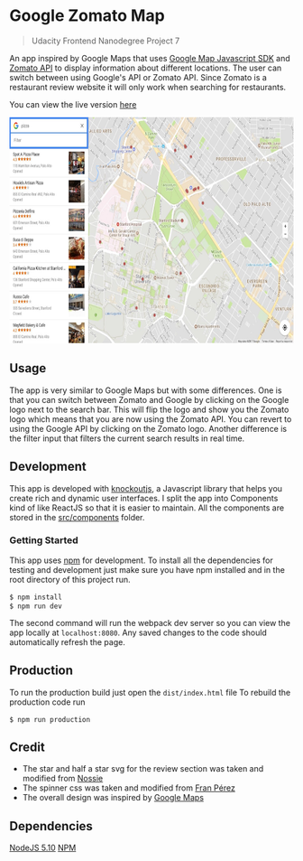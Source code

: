 # Google Zomato Map
> Udacity Frontend Nanodegree Project 7

An app inspired by Google Maps that uses [Google Map Javascript SDK](https://developers.google.com/maps/documentation/javascript/) and [Zomato API](https://developers.zomato.com/api) to display information about different locations. The user can switch between using Google's API or Zomato API. Since Zomato is a restaurant review website it will only work when searching for restaurants.

You can view the live version [here](https://phaze1d.github.io/Google_Zomato_Maps/)

<p align="center">
<img src="readme_imgs/screenshot.jpg" height="400px"/>
</p>


## Usage
The app is very similar to Google Maps but with some differences. One is that you can switch between Zomato and Google by clicking on the Google logo next to the search bar. This will flip the logo and show you the Zomato logo which means that you are now using the Zomato API. You can revert to using the Google API by clicking on the Zomato logo. Another difference is the filter input that filters the current search results in real time.


## Development
This app is developed with [knockoutjs](http://knockoutjs.com/), a Javascript library that helps you create rich and dynamic user interfaces. I split the app into Components kind of like ReactJS so that it is easier to maintain. All the components are stored in the [src/components](src/components) folder.

### Getting Started
This app uses [npm](npmjs.com) for development. To install all the dependencies for testing and development just make sure you have npm installed and in the root directory of this project run.
```
$ npm install
$ npm run dev
```
The second command will run the webpack dev server so you can view the app locally at `localhost:8080`. Any saved changes to the code should automatically refresh the page.


## Production
To run the production build just open the `dist/index.html` file
To rebuild the production code run
```
$ npm run production
```


## Credit
* The star and half a star svg for the review section was taken and modified from [Nossie](http://codepen.io/nossie/pen/dMrKLQ)
* The spinner css was taken and modified from
[Fran Pérez](https://codepen.io/mrrocks/pen/EiplA)
* The overall design was inspired by [Google Maps](www.google.com/maps)

## Dependencies
[NodeJS 5.10](https://nodejs.org)
[NPM](https://npmjs.com)
